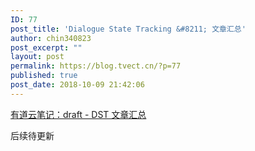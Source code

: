 ```yaml
---
ID: 77
post_title: 'Dialogue State Tracking &#8211; 文章汇总'
author: chin340823
post_excerpt: ""
layout: post
permalink: https://blog.tvect.cn/?p=77
published: true
post_date: 2018-10-09 21:42:06
---
```

<a href="http://note.youdao.com/noteshare?id=118a405f11d561e61670f383987df97e&amp;sub=FEFD2C3648D14CA2A999AA8D1A057460">有道云笔记：draft - DST 文章汇总</a>

后续待更新

<!--more-->